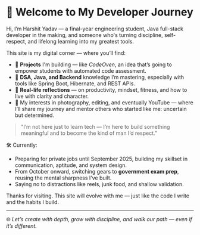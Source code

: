 # 🚀 Welcome to My Developer Journey

Hi, I’m Harshit Yadav — a final-year engineering student, Java full-stack developer in the making, and someone who's turning discipline, self-respect, and lifelong learning into my greatest tools.

This site is my digital corner — where you’ll find:

- 🔧 **Projects** I'm building — like *CodeOven*, an idea that’s going to empower students with automated code assessment.
- 🧠 **DSA, Java, and Backend** knowledge I’m mastering, especially with tools like Spring Boot, Hibernate, and REST APIs.
- 💬 **Real-life reflections** — on productivity, mindset, fitness, and how to live with clarity and character.
- 📸 My interests in photography, editing, and eventually YouTube — where I’ll share my journey and mentor others who started like me: uncertain but determined.

> "I’m not here just to learn tech — I’m here to build something meaningful and to become the kind of man I’d respect."

🛠 Currently:
- Preparing for private jobs until September 2025, building my skillset in communication, aptitude, and system design.
- From October onward, switching gears to **government exam prep**, reusing the mental sharpness I’ve built.
- Saying no to distractions like reels, junk food, and shallow validation.

Thanks for visiting. This site will evolve with me — just like the code I write and the habits I build.

---

🌐 *Let’s create with depth, grow with discipline, and walk our path — even if it’s different.*


